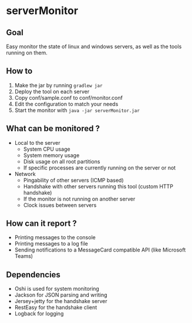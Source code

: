 # serverMonitor

## Goal

Easy monitor the state of linux and windows servers, as well as the tools running on them.

## How to

1. Make the jar by running `gradlew jar`
1. Deploy the tool on each server
1. Copy conf/sample.conf to conf/monitor.conf
1. Edit the configuration to match your needs
1. Start the monitor with `java -jar serverMonitor.jar`

## What can be monitored ?

* Local to the server
  * System CPU usage
  * System memory usage
  * Disk usage on all root partitions
  * If specific processes are currently running on the server or not 
* Network
  * Pingability of other servers (ICMP based)
  * Handshake with other servers running this tool (custom HTTP handshake)
  * If the monitor is not running on another server
  * Clock issues between servers
  
## How can it report ?

* Printing messages to the console
* Printing messages to a log file
* Sending notifications to a MessageCard compatible API (like Microsoft Teams)

## Dependencies

* Oshi is used for system monitoring
* Jackson for JSON parsing and writing
* Jersey+jetty for the handshake server
* RestEasy for the handshake client
* Logback for logging
